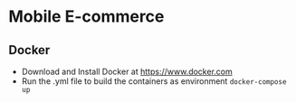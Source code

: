 # Mobile E-commerce

## Docker

- Download and Install Docker at https://www.docker.com
- Run the .yml file to build the containers as environment
  `docker-compose up`
